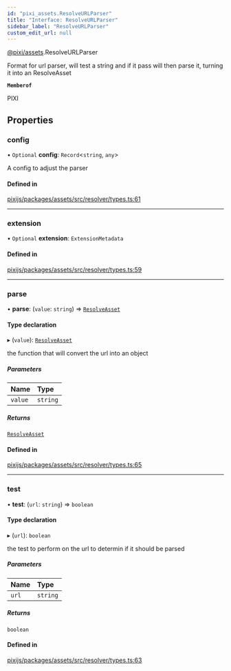 ```yaml
---
id: "pixi_assets.ResolveURLParser"
title: "Interface: ResolveURLParser"
sidebar_label: "ResolveURLParser"
custom_edit_url: null
---
```


[@pixi/assets](../modules/pixi_assets.md).ResolveURLParser

Format for url parser, will test a string and if it pass will then parse it, turning it into an ResolveAsset

**`Memberof`**

PIXI

## Properties

### config

• `Optional` **config**: `Record`<`string`, `any`\>

A config to adjust the parser

#### Defined in

[pixijs/packages/assets/src/resolver/types.ts:61](https://github.com/pixijs/pixijs/blob/2194fe5c5/packages/assets/src/resolver/types.ts#L61)

___

### extension

• `Optional` **extension**: `ExtensionMetadata`

#### Defined in

[pixijs/packages/assets/src/resolver/types.ts:59](https://github.com/pixijs/pixijs/blob/2194fe5c5/packages/assets/src/resolver/types.ts#L59)

___

### parse

• **parse**: (`value`: `string`) => [`ResolveAsset`](pixi_assets.ResolveAsset.md)

#### Type declaration

▸ (`value`): [`ResolveAsset`](pixi_assets.ResolveAsset.md)

the function that will convert the url into an object

##### Parameters

| Name | Type |
| :------ | :------ |
| `value` | `string` |

##### Returns

[`ResolveAsset`](pixi_assets.ResolveAsset.md)

#### Defined in

[pixijs/packages/assets/src/resolver/types.ts:65](https://github.com/pixijs/pixijs/blob/2194fe5c5/packages/assets/src/resolver/types.ts#L65)

___

### test

• **test**: (`url`: `string`) => `boolean`

#### Type declaration

▸ (`url`): `boolean`

the test to perform on the url to determin if it should be parsed

##### Parameters

| Name | Type |
| :------ | :------ |
| `url` | `string` |

##### Returns

`boolean`

#### Defined in

[pixijs/packages/assets/src/resolver/types.ts:63](https://github.com/pixijs/pixijs/blob/2194fe5c5/packages/assets/src/resolver/types.ts#L63)
